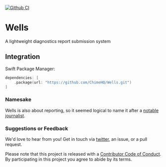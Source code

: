 [![Github CI](https://github.com/ChimeHQ/Wells/workflows/CI/badge.svg)](https://github.com/ChimeHQ/Wells/actions)

# Wells
A lightweight diagnostics report submission system

## Integration

Swift Package Manager:

```swift
dependencies: [
    .package(url: "https://github.com/ChimeHQ/Wells.git")
]
```

### Namesake

Wells is also about reporting, so it seemed logical to name it after a [notable journalist](https://en.wikipedia.org/wiki/Ida_B._Wells).

### Suggestions or Feedback

We'd love to hear from you! Get in touch via [twitter](https://twitter.com/chimehq), an issue, or a pull request.

Please note that this project is released with a [Contributor Code of Conduct](CODE_OF_CONDUCT.md). By participating in this project you agree to abide by its terms.